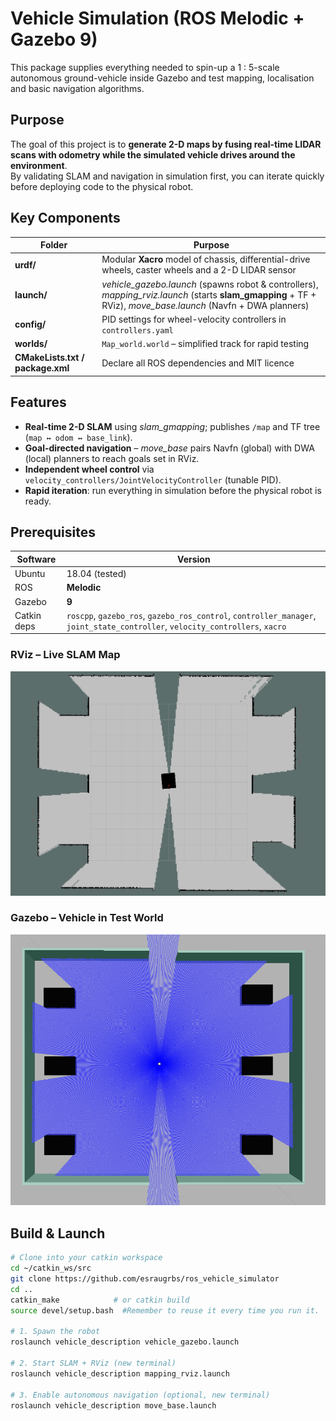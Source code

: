 # Vehicle Simulation (ROS Melodic + Gazebo 9)

This package supplies everything needed to spin-up a 1 ∶ 5-scale autonomous ground-vehicle inside Gazebo and test mapping, localisation and basic navigation algorithms.

## Purpose
The goal of this project is to **generate 2-D maps by fusing real-time LIDAR scans with odometry while the simulated vehicle drives around the environment**.  
By validating SLAM and navigation in simulation first, you can iterate quickly before deploying code to the physical robot.

## Key Components
| Folder | Purpose |
|--------|---------|
| **urdf/**          | Modular **Xacro** model of chassis, differential-drive wheels, caster wheels and a 2-D LIDAR sensor |
| **launch/**        | *vehicle_gazebo.launch* (spawns robot & controllers), *mapping_rviz.launch* (starts **slam_gmapping** + TF + RViz), *move_base.launch* (Navfn + DWA planners) |
| **config/**        | PID settings for wheel-velocity controllers in `controllers.yaml` |
| **worlds/**        | `Map_world.world` – simplified track for rapid testing |
| **CMakeLists.txt / package.xml** | Declare all ROS dependencies and MIT licence |

## Features
* **Real-time 2-D SLAM** using *slam_gmapping*; publishes `/map` and TF tree (`map ↔ odom ↔ base_link`).
* **Goal-directed navigation** – *move_base* pairs Navfn (global) with DWA (local) planners to reach goals set in RViz.
* **Independent wheel control** via `velocity_controllers/JointVelocityController` (tunable PID).
* **Rapid iteration**: run everything in simulation before the physical robot is ready.

## Prerequisites
| Software | Version |
|----------|---------|
| Ubuntu   | 18.04 (tested) |
| ROS      | **Melodic** |
| Gazebo   | **9** |
| Catkin deps | `roscpp`, `gazebo_ros`, `gazebo_ros_control`, `controller_manager`, `joint_state_controller`, `velocity_controllers`, `xacro` |

### RViz – Live SLAM Map
![RViz SLAM](Png2.png)

### Gazebo – Vehicle in Test World
![Gazebo World](Png1.png)


## Build & Launch
```bash
# Clone into your catkin workspace
cd ~/catkin_ws/src
git clone https://github.com/esraugrbs/ros_vehicle_simulator
cd ..
catkin_make            # or catkin build
source devel/setup.bash  #Remember to reuse it every time you run it.

# 1. Spawn the robot
roslaunch vehicle_description vehicle_gazebo.launch

# 2. Start SLAM + RViz (new terminal)
roslaunch vehicle_description mapping_rviz.launch

# 3. Enable autonomous navigation (optional, new terminal)
roslaunch vehicle_description move_base.launch
